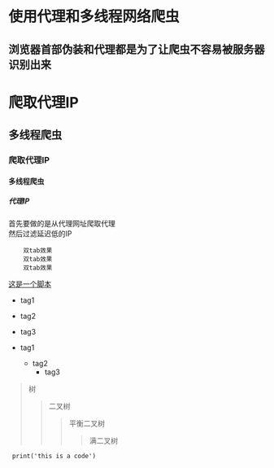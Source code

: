 使用代理和多线程网络爬虫
===

浏览器首部伪装和代理都是为了让爬虫不容易被服务器识别出来
---

# 爬取代理IP
## 多线程爬虫
### 爬取代理IP
#### 多线程爬虫
##### 代理IP

首先要做的是从代理网址爬取代理<br>
然后过滤延迟低的IP<br>

        双tab效果
        双tab效果
        双tab效果

[这是一个脚本](https://github.com/KingCM/python3_crawler_cm/blob/master/crawler_test.py)

* tag1
* tag2
* tag3

* tag1
    * tag2
        * tag3

>树
>>二叉树
>>>平衡二叉树
>>>>满二叉树

``` print('this is a code')```
